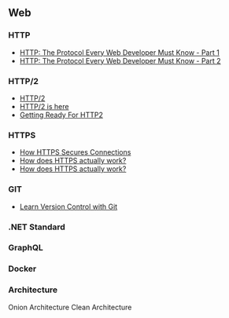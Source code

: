 ## Web

### HTTP
- [HTTP: The Protocol Every Web Developer Must Know - Part 1](https://code.tutsplus.com/tutorials/http-the-protocol-every-web-developer-must-know-part-1--net-31177)
- [HTTP: The Protocol Every Web Developer Must Know - Part 2](https://code.tutsplus.com/tutorials/http-the-protocol-every-web-developer-must-know-part-2--net-31155)

### HTTP/2
- [HTTP/2](https://www.youtube.com/watch?v=E9FxNzv1Tr8)
- [HTTP/2 is here](https://docs.google.com/presentation/d/1r7QXGYOLCh4fcUq0jDdDwKJWNqWK1o4xMtYpKZCJYjM/present?slide=id.p19)
- [Getting Ready For HTTP2](https://www.smashingmagazine.com/2016/02/getting-ready-for-http2/)

### HTTPS
- [How HTTPS Secures Connections](https://blog.hartleybrody.com/https-certificates/)
- [How does HTTPS actually work?](https://secaholic.com/how-does-https-actually-work-768e7ce89ea2)
- [How does HTTPS actually work?](http://robertheaton.com/2014/03/27/how-does-https-actually-work/)

### GIT
- [Learn Version Control with Git](https://www.git-tower.com/learn/git/ebook/en/command-line/introduction)

### .NET Standard

### GraphQL

### Docker

### Architecture
Onion Architecture
Clean Architecture


